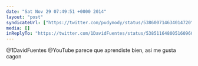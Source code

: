 ```yaml
---
date: "Sat Nov 29 07:49:51 +0000 2014"
layout: "post"
syndicateUrl: ["https://twitter.com/pudymody/status/538600714634014720"]
media: []
inReplyTo: "https://twitter.com/1DavidFuentes/status/538511648005160960"
---
```

@1DavidFuentes @YouTube parece que aprendiste bien, asi me gusta cagon